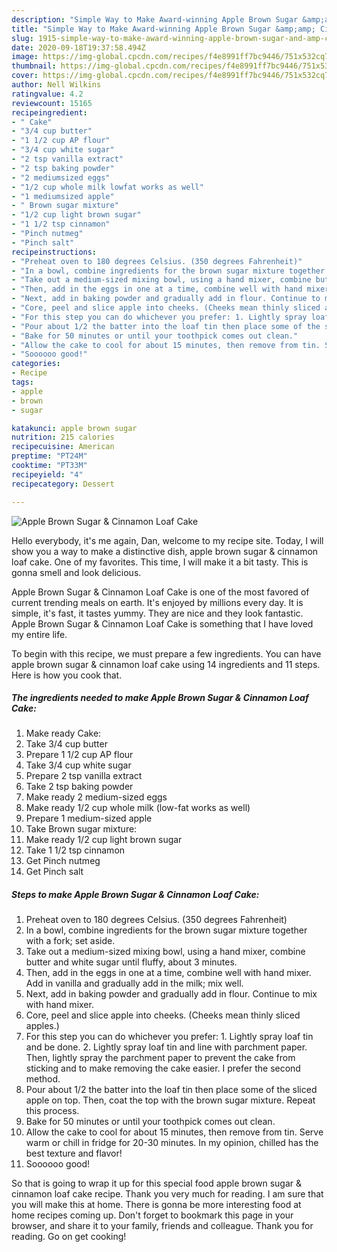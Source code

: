 ```yaml
---
description: "Simple Way to Make Award-winning Apple Brown Sugar &amp;amp; Cinnamon Loaf Cake"
title: "Simple Way to Make Award-winning Apple Brown Sugar &amp;amp; Cinnamon Loaf Cake"
slug: 1915-simple-way-to-make-award-winning-apple-brown-sugar-and-amp-cinnamon-loaf-cake
date: 2020-09-18T19:37:58.494Z
image: https://img-global.cpcdn.com/recipes/f4e8991ff7bc9446/751x532cq70/apple-brown-sugar-cinnamon-loaf-cake-recipe-main-photo.jpg
thumbnail: https://img-global.cpcdn.com/recipes/f4e8991ff7bc9446/751x532cq70/apple-brown-sugar-cinnamon-loaf-cake-recipe-main-photo.jpg
cover: https://img-global.cpcdn.com/recipes/f4e8991ff7bc9446/751x532cq70/apple-brown-sugar-cinnamon-loaf-cake-recipe-main-photo.jpg
author: Nell Wilkins
ratingvalue: 4.2
reviewcount: 15165
recipeingredient:
- " Cake"
- "3/4 cup butter"
- "1 1/2 cup AP flour"
- "3/4 cup white sugar"
- "2 tsp vanilla extract"
- "2 tsp baking powder"
- "2 mediumsized eggs"
- "1/2 cup whole milk lowfat works as well"
- "1 mediumsized apple"
- " Brown sugar mixture"
- "1/2 cup light brown sugar"
- "1 1/2 tsp cinnamon"
- "Pinch nutmeg"
- "Pinch salt"
recipeinstructions:
- "Preheat oven to 180 degrees Celsius. (350 degrees Fahrenheit)"
- "In a bowl, combine ingredients for the brown sugar mixture together with a fork; set aside."
- "Take out a medium-sized mixing bowl, using a hand mixer, combine butter and white sugar until fluffy, about 3 minutes."
- "Then, add in the eggs in one at a time, combine well with hand mixer. Add in vanilla and gradually add in the milk; mix well."
- "Next, add in baking powder and gradually add in flour. Continue to mix with hand mixer."
- "Core, peel and slice apple into cheeks. (Cheeks mean thinly sliced apples.)"
- "For this step you can do whichever you prefer: 1. Lightly spray loaf tin and be done. 2. Lightly spray loaf tin and line with parchment paper. Then, lightly spray the parchment paper to prevent the cake from sticking and to make removing the cake easier. I prefer the second method."
- "Pour about 1/2 the batter into the loaf tin then place some of the sliced apple on top. Then, coat the top with the brown sugar mixture. Repeat this process."
- "Bake for 50 minutes or until your toothpick comes out clean."
- "Allow the cake to cool for about 15 minutes, then remove from tin. Serve warm or chill in fridge for 20-30 minutes. In my opinion, chilled has the best texture and flavor!"
- "Soooooo good!"
categories:
- Recipe
tags:
- apple
- brown
- sugar

katakunci: apple brown sugar 
nutrition: 215 calories
recipecuisine: American
preptime: "PT24M"
cooktime: "PT33M"
recipeyield: "4"
recipecategory: Dessert

---
```



![Apple Brown Sugar &amp; Cinnamon Loaf Cake](https://img-global.cpcdn.com/recipes/f4e8991ff7bc9446/751x532cq70/apple-brown-sugar-cinnamon-loaf-cake-recipe-main-photo.jpg)

Hello everybody, it's me again, Dan, welcome to my recipe site. Today, I will show you a way to make a distinctive dish, apple brown sugar &amp; cinnamon loaf cake. One of my favorites. This time, I will make it a bit tasty. This is gonna smell and look delicious.



Apple Brown Sugar &amp; Cinnamon Loaf Cake is one of the most favored of current trending meals on earth. It's enjoyed by millions every day. It is simple, it's fast, it tastes yummy. They are nice and they look fantastic. Apple Brown Sugar &amp; Cinnamon Loaf Cake is something that I have loved my entire life.


To begin with this recipe, we must prepare a few ingredients. You can have apple brown sugar &amp; cinnamon loaf cake using 14 ingredients and 11 steps. Here is how you cook that.

<!--inarticleads1-->

##### The ingredients needed to make Apple Brown Sugar &amp; Cinnamon Loaf Cake:

1. Make ready  Cake:
1. Take 3/4 cup butter
1. Prepare 1 1/2 cup AP flour
1. Take 3/4 cup white sugar
1. Prepare 2 tsp vanilla extract
1. Take 2 tsp baking powder
1. Make ready 2 medium-sized eggs
1. Make ready 1/2 cup whole milk (low-fat works as well)
1. Prepare 1 medium-sized apple
1. Take  Brown sugar mixture:
1. Make ready 1/2 cup light brown sugar
1. Take 1 1/2 tsp cinnamon
1. Get Pinch nutmeg
1. Get Pinch salt




<!--inarticleads2-->

##### Steps to make Apple Brown Sugar &amp; Cinnamon Loaf Cake:

1. Preheat oven to 180 degrees Celsius. (350 degrees Fahrenheit)
1. In a bowl, combine ingredients for the brown sugar mixture together with a fork; set aside.
1. Take out a medium-sized mixing bowl, using a hand mixer, combine butter and white sugar until fluffy, about 3 minutes.
1. Then, add in the eggs in one at a time, combine well with hand mixer. Add in vanilla and gradually add in the milk; mix well.
1. Next, add in baking powder and gradually add in flour. Continue to mix with hand mixer.
1. Core, peel and slice apple into cheeks. (Cheeks mean thinly sliced apples.)
1. For this step you can do whichever you prefer: 1. Lightly spray loaf tin and be done. 2. Lightly spray loaf tin and line with parchment paper. Then, lightly spray the parchment paper to prevent the cake from sticking and to make removing the cake easier. I prefer the second method.
1. Pour about 1/2 the batter into the loaf tin then place some of the sliced apple on top. Then, coat the top with the brown sugar mixture. Repeat this process.
1. Bake for 50 minutes or until your toothpick comes out clean.
1. Allow the cake to cool for about 15 minutes, then remove from tin. Serve warm or chill in fridge for 20-30 minutes. In my opinion, chilled has the best texture and flavor!
1. Soooooo good!




So that is going to wrap it up for this special food apple brown sugar &amp; cinnamon loaf cake recipe. Thank you very much for reading. I am sure that you will make this at home. There is gonna be more interesting food at home recipes coming up. Don't forget to bookmark this page in your browser, and share it to your family, friends and colleague. Thank you for reading. Go on get cooking!
